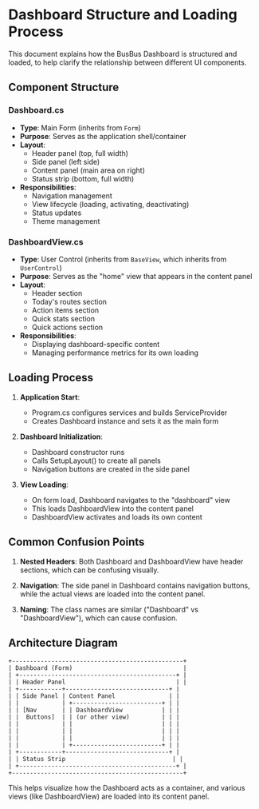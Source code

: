 # Dashboard Structure and Loading Process

This document explains how the BusBus Dashboard is structured and loaded, to help clarify the relationship between different UI components.

## Component Structure

### Dashboard.cs
- **Type**: Main Form (inherits from `Form`)
- **Purpose**: Serves as the application shell/container
- **Layout**:
  - Header panel (top, full width)
  - Side panel (left side)
  - Content panel (main area on right)
  - Status strip (bottom, full width)
- **Responsibilities**:
  - Navigation management
  - View lifecycle (loading, activating, deactivating)
  - Status updates
  - Theme management

### DashboardView.cs
- **Type**: User Control (inherits from `BaseView`, which inherits from `UserControl`)
- **Purpose**: Serves as the "home" view that appears in the content panel
- **Layout**:
  - Header section
  - Today's routes section
  - Action items section
  - Quick stats section
  - Quick actions section
- **Responsibilities**:
  - Displaying dashboard-specific content
  - Managing performance metrics for its own loading

## Loading Process

1. **Application Start**:
   - Program.cs configures services and builds ServiceProvider
   - Creates Dashboard instance and sets it as the main form

2. **Dashboard Initialization**:
   - Dashboard constructor runs
   - Calls SetupLayout() to create all panels
   - Navigation buttons are created in the side panel

3. **View Loading**:
   - On form load, Dashboard navigates to the "dashboard" view
   - This loads DashboardView into the content panel
   - DashboardView activates and loads its own content

## Common Confusion Points

1. **Nested Headers**: Both Dashboard and DashboardView have header sections, which can be confusing visually.

2. **Navigation**: The side panel in Dashboard contains navigation buttons, while the actual views are loaded into the content panel.

3. **Naming**: The class names are similar ("Dashboard" vs "DashboardView"), which can cause confusion.

## Architecture Diagram

```
+------------------------------------------------+
| Dashboard (Form)                               |
| +--------------------------------------------+ |
| | Header Panel                               | |
| +------------+-----------------------------+ |
| | Side Panel | Content Panel               | |
| |            | +-------------------------+ | |
| | [Nav       | | DashboardView           | | |
| |  Buttons]  | | (or other view)         | | |
| |            | |                         | | |
| |            | |                         | | |
| |            | |                         | | |
| |            | +-------------------------+ | |
| +------------+-----------------------------+ |
| | Status Strip                              | |
| +--------------------------------------------+ |
+------------------------------------------------+
```

This helps visualize how the Dashboard acts as a container, and various views (like DashboardView) are loaded into its content panel.
